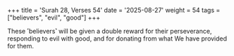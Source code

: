 +++
title = 'Surah 28, Verses 54'
date = '2025-08-27'
weight = 54
tags = ["believers", "evil", "good"]
+++

These ˹believers˺ will be given a double reward for their perseverance, responding to evil with good, and for donating from what We have provided for them.